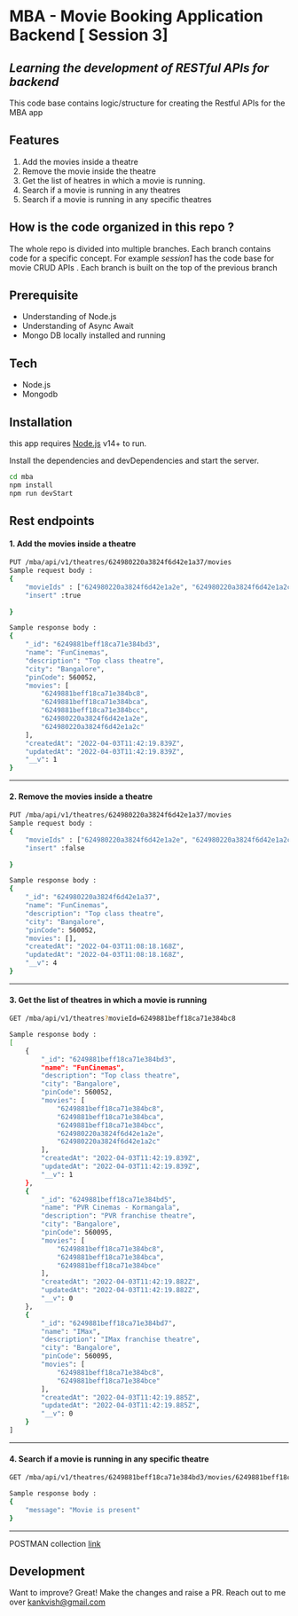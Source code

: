 # MBA - Movie Booking Application  Backend [ Session 3]
## _Learning the development of RESTful APIs for backend_ 

This code base contains logic/structure  for creating the Restful APIs for the MBA app
## Features
  1. Add the movies inside a theatre
  2. Remove the movie inside the theatre
  2. Get the list of heatres in which a movie is running.
  3. Search if a movie is running in any theatres
  4. Search if a movie is running in any specific theatres



## How is the code organized in this repo ?
The whole repo is divided into multiple branches. Each branch contains code for a specific concept. For example _session1_ has the code base for movie CRUD APIs . Each branch is built on the top of the previous branch

## Prerequisite
- Understanding of Node.js
- Understanding of Async Await
- Mongo DB locally installed and running

## Tech
- Node.js
- Mongodb


## Installation

this app requires [Node.js](https://nodejs.org/) v14+ to run.

Install the dependencies and devDependencies and start the server.

```sh
cd mba
npm install
npm run devStart
```


## Rest endpoints
#### 1. Add the movies inside a theatre 

```sh
PUT /mba/api/v1/theatres/624980220a3824f6d42e1a37/movies
Sample request body :
{
    "movieIds" : ["624980220a3824f6d42e1a2e", "624980220a3824f6d42e1a2c"],
    "insert" :true
   
}

Sample response body :
{
    "_id": "6249881beff18ca71e384bd3",
    "name": "FunCinemas",
    "description": "Top class theatre",
    "city": "Bangalore",
    "pinCode": 560052,
    "movies": [
        "6249881beff18ca71e384bc8",
        "6249881beff18ca71e384bca",
        "6249881beff18ca71e384bcc",
        "624980220a3824f6d42e1a2e",
        "624980220a3824f6d42e1a2c"
    ],
    "createdAt": "2022-04-03T11:42:19.839Z",
    "updatedAt": "2022-04-03T11:42:19.839Z",
    "__v": 1
}
```


---
#### 2. Remove the movies inside a theatre

```sh
PUT /mba/api/v1/theatres/624980220a3824f6d42e1a37/movies
Sample request body :
{
    "movieIds" : ["624980220a3824f6d42e1a2e", "624980220a3824f6d42e1a2c"],
    "insert" :false
   
}

Sample response body :
{
    "_id": "624980220a3824f6d42e1a37",
    "name": "FunCinemas",
    "description": "Top class theatre",
    "city": "Bangalore",
    "pinCode": 560052,
    "movies": [],
    "createdAt": "2022-04-03T11:08:18.168Z",
    "updatedAt": "2022-04-03T11:08:18.168Z",
    "__v": 4
}

```
---
#### 3. Get the list of theatres in which a movie is running
```sh
GET /mba/api/v1/theatres?movieId=6249881beff18ca71e384bc8

Sample response body :
[
    {
        "_id": "6249881beff18ca71e384bd3",
        "name": "FunCinemas",
        "description": "Top class theatre",
        "city": "Bangalore",
        "pinCode": 560052,
        "movies": [
            "6249881beff18ca71e384bc8",
            "6249881beff18ca71e384bca",
            "6249881beff18ca71e384bcc",
            "624980220a3824f6d42e1a2e",
            "624980220a3824f6d42e1a2c"
        ],
        "createdAt": "2022-04-03T11:42:19.839Z",
        "updatedAt": "2022-04-03T11:42:19.839Z",
        "__v": 1
    },
    {
        "_id": "6249881beff18ca71e384bd5",
        "name": "PVR Cinemas - Kormangala",
        "description": "PVR franchise theatre",
        "city": "Bangalore",
        "pinCode": 560095,
        "movies": [
            "6249881beff18ca71e384bc8",
            "6249881beff18ca71e384bca",
            "6249881beff18ca71e384bce"
        ],
        "createdAt": "2022-04-03T11:42:19.882Z",
        "updatedAt": "2022-04-03T11:42:19.882Z",
        "__v": 0
    },
    {
        "_id": "6249881beff18ca71e384bd7",
        "name": "IMax",
        "description": "IMax franchise theatre",
        "city": "Bangalore",
        "pinCode": 560095,
        "movies": [
            "6249881beff18ca71e384bc8",
            "6249881beff18ca71e384bce"
        ],
        "createdAt": "2022-04-03T11:42:19.885Z",
        "updatedAt": "2022-04-03T11:42:19.885Z",
        "__v": 0
    }
]
```
---
#### 4. Search if a movie is running in any specific theatre
```sh
GET /mba/api/v1/theatres/6249881beff18ca71e384bd3/movies/6249881beff18ca71e384bc8

Sample response body :
{
    "message": "Movie is present"
}
```

---


POSTMAN collection [link](https://www.getpostman.com/collections/281573b2ce823fc6d2d9)


## Development

Want to improve? Great!
Make the changes and raise a PR. Reach out to me over kankvish@gmail.com

